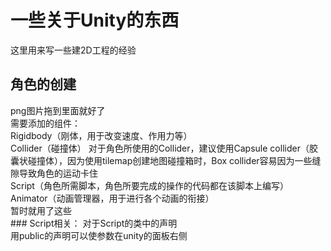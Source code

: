 # 一些关于Unity的东西
这里用来写一些建2D工程的经验
## 角色的创建
<p>
png图片拖到里面就好了<br>
需要添加的组件：<br>
Rigidbody（刚体，用于改变速度、作用力等）<br>
Collider（碰撞体）
对于角色所使用的Collider，建议使用Capsule collider（胶囊状碰撞体），因为使用tilemap创建地图碰撞箱时，Box collider容易因为一些缝隙导致角色的运动卡住<br>
Script（角色所需脚本，角色所要完成的操作的代码都在该脚本上编写）<br>
Animator（动画管理器，用于进行各个动画的衔接）<br>
暂时就用了这些<br>
### Script相关：
对于Script的类中的声明<br>
用public的声明可以使参数在unity的面板右侧
</p>